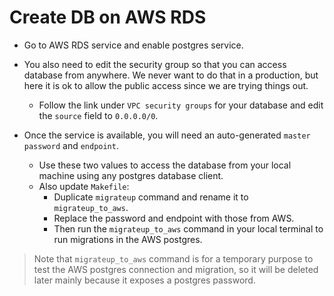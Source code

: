 # Create DB on AWS RDS

- Go to AWS RDS service and enable postgres service.

- You also need to edit the security group so that you can access database from anywhere. We never want to do that in a production, but here it is ok to allow the public access since we are trying things out.

  - Follow the link under `VPC security groups` for your database and edit the `source` field to `0.0.0.0/0`.

- Once the service is available, you will need an auto-generated `master password` and `endpoint`.

  - Use these two values to access the database from your local machine using any postgres database client.
  - Also update `Makefile`:
    - Duplicate `migrateup` command and rename it to `migrateup_to_aws`.
    - Replace the password and endpoint with those from AWS.
    - Then run the `migrateup_to_aws` command in your local terminal to run migrations in the AWS postgres.

> Note that `migrateup_to_aws` command is for a temporary purpose to test the AWS postgres connection and migration, so it will be deleted later mainly because it exposes a postgres password.
